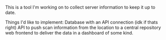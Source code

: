 This is a tool I'm working on to collect server information to keep it up to date. 

Things I'd like to implement:
Database with an API connection (idk if thats right)
API to push scan information from the location to a central repository
web frontend to deliver the data in a dashboard of some kind.
